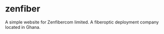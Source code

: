 # zenfiber

A simple website for Zenfibercom limited. A fiberoptic deployment company located in Ghana.
